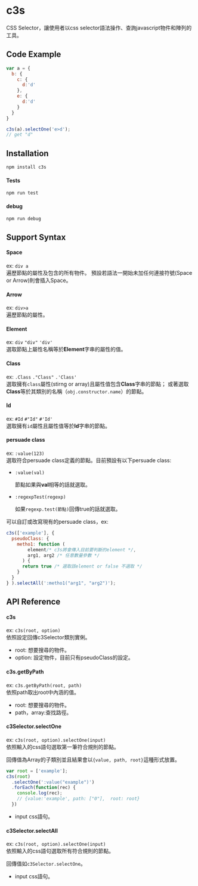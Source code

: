 # c3s

CSS Selector，讓使用者以css selector語法操作、查詢javascript物件和陣列的工具。

## Code Example

```javascript
var a = {
  b: {
    c: {
      d:'d'
    },
    e: {
      d:'d'
    }
  }
}

c3s(a).selectOne('e>d');
// get "d"
```

## Installation

`npm install c3s`

#### Tests

`npm run test`

#### debug

`npm run debug`

## Support Syntax

#### Space
  
  ex: `div a`<br>
  遍歷節點的屬性及包含的所有物件。
  預設若語法一開始未加任何連接符號(Space or Arrow)則會插入Space。
  
  
#### Arrow

  ex: `div>a`<br>
  遍歷節點的屬性。
  
  
#### Element

  ex: `div` `"div"` `'div'`<br>
  選取節點上屬性名稱等於**Element**字串的屬性的值。

#### Class
  
  ex: `.Class` `."Class"` `.'Class'`<br>
  選取擁有`class`屬性(stirng or array)且屬性值包含**Class**字串的節點；
  或著選取**Class**等於其類別的名稱（`obj.constructor.name`）的節點。
  
#### Id

  ex: `#Id` `#"Id"` `#'Id'`<br>
  選取擁有`id`屬性且屬性值等於**Id**字串的節點。
  
#### persuade class
  
  ex: `:value(123)`<br>
  選取符合persuade class定義的節點。目前預設有以下persuade class:
  
  * `:value(val)`
  
    節點如果與**val**相等的話就選取。

  * `:regexpTest(regexp)`
    
    如果`regexp.test(節點)`回傳true的話就選取。

  可以自訂或改寫現有的persuade class，ex:
  ```javascript
  c3s(['example'], {
    pseudoClass: {
      metho1: function ( 
          element/* c3s將會傳入目前要判斷的element */, 
          arg1, arg2 /* 任意數量參數 */
        ) {
        return true /* 選取該element or false 不選取 */
      }
    }
  } ).selectAll(':metho1("arg1", "arg2")');
  ```

## API Reference

#### c3s
  
  ex: `c3s(root, option)`<br>
  依照設定回傳c3Selector類別實俐。

  * root: 想要搜尋的物件。
  * option: 設定物件，目前只有pseudoClass的設定。

#### c3s.getByPath
  
  ex: `c3s.getByPath(root, path)`<br>
  依照path取出root中內涵的值。

  * root: 想要搜尋的物件。
  * path，array:查找路徑。

#### c3Selector.selectOne
  
  ex: `c3s(root, option).selectOne(input)`<br>
  依照輸入的css語句選取第一筆符合規則的節點。

  回傳值為Array的子類別並且結果會以`{value, path, root}`這種形式放置。

  ```javascript
  var root = ['example'];
  c3s(root)
    .selectOne(':value("example")')
    .forEach(function(rec) {
      console.log(rec);
      // {value:'example', path: ["0"],  root: root}
    })
  ```

  * input css語句。

#### c3Selector.selectAll
  
  ex: `c3s(root, option).selectOne(input)`<br>
  依照輸入的css語句選取所有符合規則的節點。

  回傳值如`c3Selector.selectOne`。

  * input css語句。
